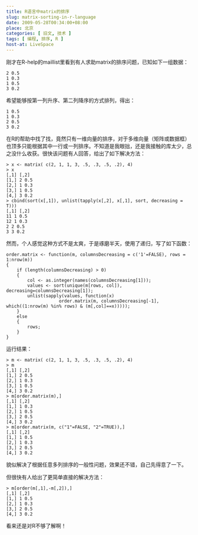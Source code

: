 ```yaml
---
title: R语言中matrix的排序
slug: matrix-sorting-in-r-language
date: 2009-05-28T00:34:00+08:00
place: 北京
categories: [ 旧文, 技术 ]
tags: [ 编程, 排序, R ]
host-at: LiveSpace
---
```

刚才在R-help的maillist里看到有人求助matrix的排序问题，已知如下一组数据：

    2 0.5
    1 0.3
    1 0.5
    3 0.2

希望能够按第一列升序、第二列降序的方式排列，得出：

    1 0.5
    1 0.3
    2 0.5
    3 0.2

在R的帮助中找了找，竟然只有一维向量的排序，对于多维向量（矩阵或数据框）也顶多只能根据其中一行或一列排序。不知道是我眼拙，还是我接触的库太少，总之没什么收获。很快该问题有人回答，给出了如下解决方法：

    > x <- matrix( c(2, 1, 1, 3, .5, .3, .5, .2), 4)
    > x
    [,1] [,2]
    [1,] 2 0.5
    [2,] 1 0.3
    [3,] 1 0.5
    [4,] 3 0.2
    > cbind(sort(x[,1]), unlist(tapply(x[,2], x[,1], sort, decreasing = T)))
    [,1] [,2]
    11 1 0.5
    12 1 0.3
    2 2 0.5
    3 3 0.2

然而，个人感觉这种方式不是太爽，于是琢磨半天，使用了递归，写了如下函数：

    order.matrix <- function(m, columnsDecreasing = c('1'=FALSE), rows = 1:nrow(m))
    {
        if (length(columnsDecreasing) > 0)
        {
            col <- as.integer(names(columnsDecreasing[1]));
            values <- sort(unique(m[rows, col]), decreasing=columnsDecreasing[1]);
            unlist(sapply(values, function(x)
                        order.matrix(m, columnsDecreasing[-1], which((1:nrow(m) %in% rows) & (m[,col]==x)))));
        }
        else
        {
            rows;
        }
    }

运行结果：

    > m <- matrix( c(2, 1, 1, 3, .5, .3, .5, .2), 4)
    > m
    [,1] [,2]
    [1,] 2 0.5
    [2,] 1 0.3
    [3,] 1 0.5
    [4,] 3 0.2
    > m[order.matrix(m),]
    [,1] [,2]
    [1,] 1 0.3
    [2,] 1 0.5
    [3,] 2 0.5
    [4,] 3 0.2
    > m[order.matrix(m, c("1"=FALSE, "2"=TRUE)),]
    [,1] [,2]
    [1,] 1 0.5
    [2,] 1 0.3
    [3,] 2 0.5
    [4,] 3 0.2

貌似解决了根据任意多列排序的一般性问题，效果还不错，自己先得意了一下。

但很快有人给出了更简单直接的解决方法：

    > m[order(m[,1],-m[,2]),]
    [,1] [,2]
    [1,] 1 0.5
    [2,] 1 0.3
    [3,] 2 0.5
    [4,] 3 0.2

看来还是对R不够了解啊！
